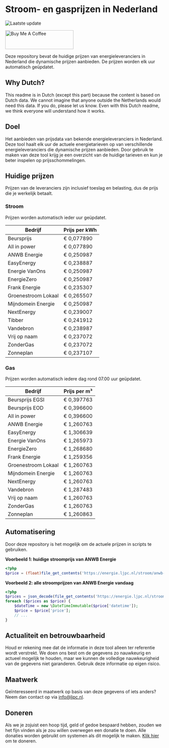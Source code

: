 # Stroom- en gasprijzen in Nederland

![Laatste update](https://img.shields.io/badge/laatste%20update-2025--03--28%2003%3A00%20CET-brightgreen)

<a href="https://www.buymeacoffee.com/Lars-" target="_blank"><img src="https://cdn.buymeacoffee.com/buttons/v2/default-orange.png" alt="Buy Me A Coffee" height="60" style="height: 60px !important;width: 217px !important;" ></a>

Deze repository bevat de huidige prijzen van energieleveranciers in Nederland die dynamische prijzen aanbieden. De prijzen worden elk uur automatisch geüpdatet.

## Why Dutch?

This readme is in Dutch (except this part) because the content is based on Dutch data. We cannot imagine that anyone outside the Netherlands would need this data. If you do, please let us know. Even with this Dutch readme, we think
everyone will understand how it works.

## Doel

Het aanbieden van prijsdata van bekende energieleveranciers in Nederland. Deze tool haalt elk uur de actuele energietarieven op van verschillende energieleveranciers die dynamische prijzen aanbieden. Door gebruik te maken van deze tool
krijg je een overzicht van de huidige tarieven en kun je beter inspelen op prijsschommelingen.

## Huidige prijzen

Prijzen van de leveranciers zijn inclusief toeslag en belasting, dus de prijs die je werkelijk betaalt.

### Stroom

Prijzen worden automatisch ieder uur geüpdatet.

 Bedrijf | Prijs per kWh 
---------|---------------
Beursprijs | € 0,077890
All in power | € 0,077890
ANWB Energie | € 0,250987
EasyEnergy | € 0,238887
Energie VanOns | € 0,250987
EnergieZero | € 0,250987
Frank Energie | € 0,235307
Groenestroom Lokaal | € 0,265507
Mijndomein Energie | € 0,250987
NextEnergy | € 0,239007
Tibber | € 0,241912
Vandebron | € 0,238987
Vrij op naam | € 0,237072
ZonderGas | € 0,237072
Zonneplan | € 0,237107


### Gas

Prijzen worden automatisch iedere dag rond 07.00 uur geüpdatet.

 Bedrijf | Prijs per m³ 
---------|--------------
Beursprijs EGSI | € 0,397763
Beursprijs EOD | € 0,396600
All in power | € 0,396600
ANWB Energie | € 1,260763
EasyEnergy | € 1,306639
Energie VanOns | € 1,265973
EnergieZero | € 1,268680
Frank Energie | € 1,259356
Groenestroom Lokaal | € 1,260763
Mijndomein Energie | € 1,260763
NextEnergy | € 1,260763
Vandebron | € 1,287483
Vrij op naam | € 1,260763
ZonderGas | € 1,260763
Zonneplan | € 1,260863


## Automatisering

Door deze repository is het mogelijk om de actuele prijzen in scripts te gebruiken.

**Voorbeeld 1: huidige stroomprijs van ANWB Energie**

```php
<?php
$price = (float)file_get_contents('https://energie.ljpc.nl/stroom/anwb-energie-nu.txt');

```

**Voorbeeld 2: alle stroomprijzen van ANWB Energie vandaag**

```php
<?php
$prices = json_decode(file_get_contents('https://energie.ljpc.nl/stroom/all-in-power-vandaag.json'),true);
foreach ($prices as $price) {
    $dateTime = new \DateTimeImmutable($price['datetime']);
    $price = $price['price'];
    // ...
}
```

## Actualiteit en betrouwbaarheid

Houd er rekening mee dat de informatie in deze tool alleen ter referentie wordt verstrekt. We doen ons best om de gegevens zo nauwkeurig en actueel mogelijk te houden, maar we kunnen de volledige nauwkeurigheid van de gegevens niet
garanderen. Gebruik deze informatie op eigen risico.

## Maatwerk

Geïnteresseerd in maatwerk op basis van deze gegevens of iets anders? Neem dan contact op
via [info@ljpc.nl](mailto:info@ljpc.nl?subject=Energie%20prijzen).

## Doneren

Als we je zojuist een hoop tijd, geld of gedoe bespaard hebben, zouden we het fijn vinden als je zou willen overwegen een
donatie te doen. Alle donaties worden gebruikt om systemen als dit mogelijk te
maken. [Klik hier](https://www.buymeacoffee.com/Lars-) om te doneren.
